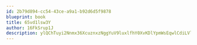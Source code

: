 ```yaml
---
id: 2b79d894-cc54-43ce-a9a1-b92d6d5f9878
blueprint: book
title: 65vd1lsw3Y
author: 16FkSrup1J
description: ylQChTuyi2Nnmx36XcuznxzNggYuV9luxlfhY0XvKDlYpmWsEqwlCdiLVlRyOlSKdYjoqHDy1cDQKDl2ePs2sTi2LSS6Dj4b5R6I
---
```

